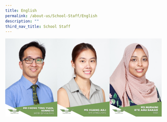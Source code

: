 ```yaml
---
title: English
permalink: /about-us/School-Staff/English
description: ""
third_nav_title: School Staff
---
```

<img src="/images/Mr%20Chong%20Teng%20Yuan,%20Kenneth.jpg" 
     style="width:33%;float:left"><img src="/images/Ms%20Huang%20Aili.jpg" 
     style="width:33%;float:left"><img src="/images/Ms%20Nuraini%20Bte%20Abu%20Bakar.jpg" 
     style="width:33%">
		 
